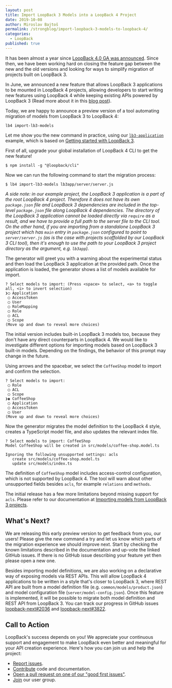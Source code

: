 ```yaml
---
layout: post
title: Import LoopBack 3 Models into a LoopBack 4 Project
date: 2019-10-08
author: Miroslav Bajtoš
permalink: /strongblog/import-loopback-3-models-to-loopback-4/
categories:
  - LoopBack
published: true
---
```


It has been almost a year since [LoopBack 4.0 GA was announced](https://strongloop.com/strongblog/loopback-4-ga). Since then, we have been working hard on closing the feature gap between the new and the old versions and looking for ways to simplify migration of projects built on LoopBack 3.

In June, we announced a new feature that allows LoopBack 3 applications to be mounted in LoopBack 4 projects, allowing developers to start writing new features using LoopBack 4 while keeping existing APIs powered by LoopBack 3 (Read more about it in this [blog post](https://strongloop.com/strongblog/migrate-from-loopback-3-to-loopback-4/)).

Today, we are happy to announce a preview version of a tool automating migration of models from LoopBack 3 to LoopBack 4:

```
lb4 import-lb3-models
```

<!--more-->

Let me show you the new command in practice, using our [`lb3-application`](https://github.com/strongloop/loopback-next/tree/master/examples/lb3-application) example, which is based on [Getting started with LoopBack 3](https://loopback.io/doc/en/lb3/Getting-started-with-LoopBack.html).

First of all, upgrade your global installation of LoopBack 4 CLI to get the new feature!

```
$ npm install -g "@loopback/cli"
```

Now we can run the following command to start the migration process:

```
$ lb4 import-lb3-models lb3app/server/server.js
```

_A side note: in our example project, the LoopBack 3 application is a part of the root LoopBack 4 project. Therefore it does not have its own `package.json` file and LoopBack 3 dependencies are included in the top-level `package.json` file along LoopBack 4 dependencies. The directory of the LoopBack 3 application cannot be loaded directly via `require` as a result, and we have to provide a full path to the server file to the CLI tool. On the other hand, if you are importing from a standalone LoopBack 3 project which has `main` entry in `package.json` configured to point to `server/server.js` (as is the case with projects scaffolded by our LoopBack 3 CLI tool), then it's enough to use the path to your LoopBack 3 project directory as the argument, e.g. `lb3app`)._

The generator will greet you with a warning about the experimental status and then load the LoopBack 3 application at the provided path. Once the application is loaded, the generator shows a list of models available for import.

```
? Select models to import: (Press <space> to select, <a> to toggle all, <i> to invert selection)
❯◯ Application
 ◯ AccessToken
 ◯ User
 ◯ RoleMapping
 ◯ Role
 ◯ ACL
 ◯ Scope
(Move up and down to reveal more choices)
```

The initial version includes built-in LoopBack 3 models too, because they don't have any direct counterparts in LoopBack 4. We would like to investigate different options for importing models based on LoopBack 3 built-in models. Depending on the findings, the behavior of this prompt may change in the future.

Using arrows and the spacebar, we select the `CoffeeShop` model to import and confirm the selection.

```
? Select models to import:
 ◯ Role
 ◯ ACL
 ◯ Scope
❯◉ CoffeeShop
 ◯ Application
 ◯ AccessToken
 ◯ User
(Move up and down to reveal more choices)
```

Now the generator migrates the model definition to the LoopBack 4 style, creates a TypeScript model file, and also updates the relevant index file.

```
? Select models to import: CoffeeShop
Model CoffeeShop will be created in src/models/coffee-shop.model.ts

Ignoring the following unsupported settings: acls
   create src/models/coffee-shop.model.ts
   update src/models/index.ts
```

The definition of `CoffeeShop` model includes access-control configuration, which is not supported by LoopBack 4. The tool will warn about other unsupported fields besides `acls`, for example `relations` and `methods`.

The initial release has a few more limitations beyond missing support for `acls`. Please refer to our documentation at [Importing models from LoopBack 3 projects](https://loopback.io/doc/en/lb4/Importing-LB3-models.html).

## What's Next?

We are releasing this early preview version to get feedback from you, our users! Please give the new command a try and let us know which parts of the migration experience we should improve next. Start by checking the known limitations described in the documentation and up-vote the linked GitHub issues. If there is no GitHub issue describing your feature yet then please open a new one.

Besides importing model definitions, we are also working on a declarative way of exposing models via REST APIs. This will allow LoopBack 4 applications to be written in a style that's closer to LoopBack 3, where REST API are built from a model definition file (e.g. `common/models/product.json`) and model configuration file (`server/model-config.json`). Once this feature is implemented, it will be possible to migrate both model definition and REST API from LoopBack 3. You can track our progress in GitHub issues [loopback-next#2036](https://github.com/strongloop/loopback-next/issues/2036) and [loopback-next#3822](https://github.com/strongloop/loopback-next/issues/3822).

## Call to Action

LoopBack's success depends on you! We appreciate your continuous support and engagement to make LoopBack even better and meaningful for your API creation experience. Here's how you can join us and help the project:

- [Report issues](https://github.com/strongloop/loopback-next/issues).
- [Contribute](https://github.com/strongloop/loopback-next/blob/master/docs/CONTRIBUTING.md) code and documentation.
- [Open a pull request on one of our "good first issues"](https://github.com/strongloop/loopback-next/labels/good%20first%20issue).
- [Join](https://github.com/strongloop/loopback-next/issues/110) our user group.
